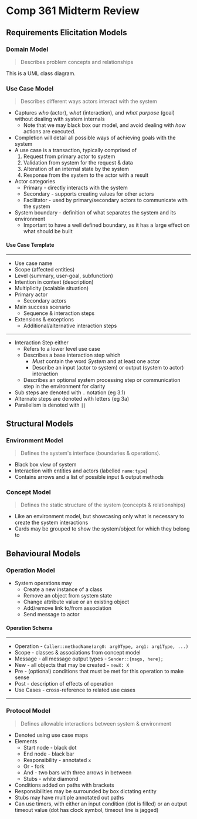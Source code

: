 # Comp 361 Midterm Review

## Requirements Elicitation Models

### Domain Model

> Describes problem concepts and relationships

This is a UML class diagram.

### Use Case Model

> Describes different ways actors interact with the system

* Captures _who_ (actor), _what_ (interaction), and _what purpose_ (goal) without dealing with system internals
    * Note that we may black box our model, and avoid dealing with _how_ actions are executed.
* Completion will detail all possible ways of achieving goals with the system
* A use case is a transaction, typically comprised of
    1. Request from primary actor to system
    1. Validation from system for the request & data
    1. Alteration of an internal state by the system
    1. Response from the system to the actor with a result
* Actor categories
    * Primary - directly interacts with the system
    * Secondary - supports creating values for other actors
    * Facilitator - used by primary/secondary actors to communicate with the system
* System boundary - definition of what separates the system and its environment
    * Important to have a well defined boundary, as it has a large effect on what should be built

#### Use Case Template
-------------
* Use case name
* Scope (affected entities)
* Level (summary, user-goal, subfunction)
* Intention in context (description)
* Multiplicity (scalable situation)
* Primary actor
    * Secondary actors
* Main success scenario
    * Sequence & interaction steps
* Extensions & exceptions
    * Additional/alternative interaction steps

-------------

* Interaction Step either
    * Refers to a lower level use case
    * Describes a base interaction step which
        * *Must* contain the word _System_ and at least one actor
        * Describe an input (actor to system) or output (system to actor) interaction
    * Describes an optional system processing step or communication step in the environment for clarity
* Sub steps are denoted with `.` notation (eg 3.1)
* Alternate steps are denoted with letters (eg 3a)
* Parallelism is denoted with `||`

## Structural Models

### Environment Model

> Defines the system's interface (boundaries & operations).

* Black box view of system
* Interaction with entities and actors (labelled `name:type`)
* Contains arrows and a list of possible input & output methods

### Concept Model

> Defines the static structure of the system (concepts & relationships)

* Like an environment model, but showcasing only what is necessary to create the system interactions
* Cards may be grouped to show the system/object for which they belong to

## Behavioural Models

### Operation Model

* System operations may
    * Create a new instance of a class
    * Remove an object from system state
    * Change attribute value or an existing object
    * Add/remove link to/from association
    * Send message to actor

#### Operation Schema
---
* Operation - `Caller::methodName(arg0: arg0Type, arg1: arg1Type, ...)`
* Scope - classes & associations from concept model
* Message - all message output types - `Sender::{msgs, here};`
* New - all objects that may be created - `newX: X`
* Pre - (optional) conditions that must be met for this operation to make sense
* Post - description of effects of operation
* Use Cases - cross-reference to related use cases
---

### Protocol Model

> Defines allowable interactions between system & environment

* Denoted using use case maps
* Elements
    * Start node - black dot
    * End node - black bar
    * Responsibility - annotated `x`
    * Or - fork
    * And - two bars with three arrows in between
    * Stubs - white diamond
* Conditions added on paths with brackets
* Responsibilities may be surrounded by box dictating entity
* Stubs may have multiple annotated out paths
* Can use timers, with either an input condition (dot is filled) or an output timeout value (dot has clock symbol, timeout line is jagged)
